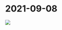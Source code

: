 # 2021-09-08

<image-container>
  <img preview="0" src="http://wangleant.com/turtle-source/IMG_20210908_205323.jpg"/>
</image-container>
<video-container>
  <source src="http://wangleant.com/turtle-source/VID_20210908_205500.mp4"/>
</video-container>